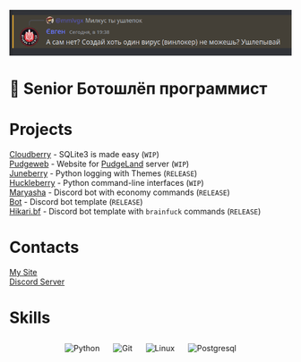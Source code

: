 ![](assets/lol.png)
# 🦧 Senior Ботошлёп программист
# Projects
[Cloudberry](https://github.com/mmlvgx/cloudberry) - SQLite3 is made easy (`WIP`)\
[Pudgeweb](https://github.com/mmlvgx/pudgeweb) - Website for [PudgeLand](https://bit.ly/3YhR1eJ) server (`WIP`)\
[Juneberry](https://github.com/mmlvgx/juneberry) - Python logging with Themes (`RELEASE`)\
[Huckleberry](https://github.com/mmlvgx/huckleberry) - Python command-line interfaces (`WIP`)\
[Maryasha](https://github.com/mmlvgx/maryasha) - Discord bot with economy commands (`RELEASE`)\
[Bot](https://github.com/mmlvgx/bot) - Discord bot template (`RELEASE`)\
[Hikari.bf](https://github.com/mmlvgx/hikari.bf) - Discord bot template with `brainfuck` commands (`RELEASE`)
# Contacts
[My Site](https://mmlvgx.xp3.biz/)\
[Discord Server](https://discord.gg/HNvQzUtZ)
# Skills
<div align="center">
<img style="margin: 10px" src="https://profilinator.rishav.dev/skills-assets/python-original.svg" alt="Python" height="75" />
<img style="margin: 10px" src="https://profilinator.rishav.dev/skills-assets/git-scm-icon.svg" alt="Git" height="75" />
<img style="margin: 10px" src="https://profilinator.rishav.dev/skills-assets/linux-original.svg" alt="Linux" height="75" />
<img style="margin: 10px" src="https://upload.wikimedia.org/wikipedia/commons/thumb/2/29/Postgresql_elephant.svg/1200px-Postgresql_elephant.svg.png" alt="Postgresql" height="75" />
</div>
